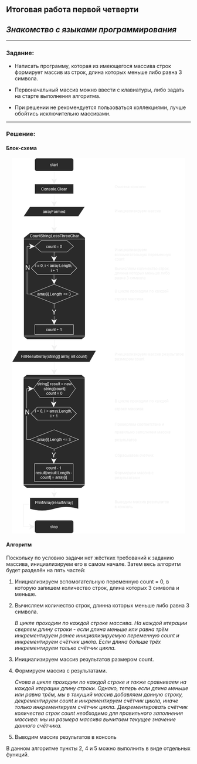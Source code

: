 ## **Итоговая работа первой четверти** 
## ***Знакомство с языками программирования***
---
### **Задание:**

- Написать программу, которая из имеющегося массива строк формирует массив из строк, длина которых меньше либо равна 3 символа. 

- Первоначальный массив можно ввести с клавиатуры, либо задать на старте выполнения алгоритма. 

- При решении не рекомендуется пользоваться коллекциями, лучше обойтись
исключительно массивами.
---
### **Решение:**

#### **Блок-схема**

<p align="center"><img src ="DiagFW.drawio.png" /></p>

#### **Алгоритм**

Поскольку по условию задачи нет жёстких требований к заданию массива, инициализируем его в самом начале. Затем весь алгоритм будет разделён на пять частей:

1. Инициализируем вспомогательную переменную count = 0, в которую запишем количество строк, длина которых 3 символа и меньше.

2. Вычисляем количество строк, длинна которых меньше либо равна 3 символа.

   *В цикле проходим по каждой строке массива. На каждой итерации сверяем длину строки - если длина меньше или равна трём инкрементируем ранее инициализируемую переменную count и инкрементируем счётчик цикла. Если длина больше трёх инкрементируем только счётчик цикла.*

3. Инициализируем массив результатов размером count.

4. Формируем массив с результатами.

   *Снова в цикле проходим по каждой строке и также сравниваем на каждой итерации длину строки. Однако, теперь если длина меньше или равна трём, мы в текущий массив добавляем данную строку, декрементируем count и инкрементируем счётчик цикла, иначе только инкрементируем счётчик цикла. Декрементировать счётчик количества строк count необходимо для правильного заполнения массива: мы из размера массива вычитаем текущее значение данного счётчика.*

5. Выводим массив результатов в консоль
 
В данном алгоритме пункты 2, 4 и 5 можно выполнить в виде отдельных функций.